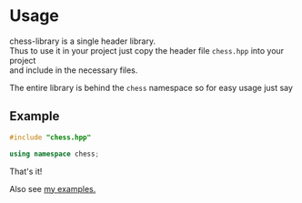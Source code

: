 # Usage

chess-library is a single header library.  
Thus to use it in your project just copy the header file `chess.hpp` into your project  
and include in the necessary files.

The entire library is behind the `chess` namespace so for easy usage just say

## Example

```cpp
#include "chess.hpp"

using namespace chess;

```

That's it!

Also see [my examples.](/pages/examples)
